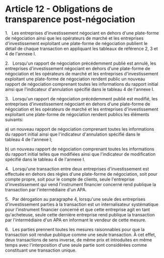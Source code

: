# Article 12 - Obligations de transparence post-négociation


1.   Les entreprises d'investissement négociant en dehors d'une plate-forme de négociation ainsi que les opérateurs de marché et les entreprises d'investissement exploitant une plate-forme de négociation publient le détail de chaque transaction en appliquant les tableaux de référence 2, 3 et 4 de l'annexe I.

2.   Lorsqu'un rapport de négociation précédemment publié est annulé, les entreprises d'investissement négociant en dehors d'une plate-forme de négociation et les opérateurs de marché et les entreprises d'investissement exploitant une plate-forme de négociation rendent public un nouveau rapport de négociation comprenant toutes les informations du rapport initial ainsi que l'indicateur d'annulation spécifié dans le tableau 4 de l'annexe I.

3.   Lorsqu'un rapport de négociation précédemment publié est modifié, les entreprises d'investissement négociant en dehors d'une plate-forme de négociation et les opérateurs de marché et les entreprises d'investissement exploitant une plate-forme de négociation rendent publics les éléments suivants:

a) un nouveau rapport de négociation comprenant toutes les informations du rapport initial ainsi que l'indicateur d'annulation spécifié dans le tableau 4 de l'annexe I;

b) un nouveau rapport de négociation comprenant toutes les informations du rapport initial telles que modifiées ainsi que l'indicateur de modification spécifié dans le tableau 4 de l'annexe I.

4.   Lorsqu'une transaction entre deux entreprises d'investissement est effectuée en dehors des règles d'une plate-forme de négociation, soit pour compte propre, soit pour le compte de clients, seule l'entreprise d'investissement qui vend l'instrument financier concerné rend publique la transaction par l'intermédiaire d'un APA.

5.   Par dérogation au paragraphe 4, lorsqu'une seule des entreprises d'investissement parties à la transaction est un internalisateur systématique pour l'instrument financier concerné et que cette entreprise agit en tant qu'acheteuse, seule cette dernière entreprise rend publique la transaction par l'intermédiaire d'un APA en informant le vendeur de cette mesure.

6.   Les parties prennent toutes les mesures raisonnables pour que la transaction soit rendue publique comme une seule transaction. À cet effet, deux transactions de sens inverse, de même prix et introduites en même temps avec l'interposition d'une seule partie sont considérées comme constituant une transaction unique.
